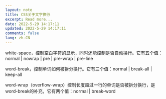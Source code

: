 ```yaml
---
layout: note
title: CSS关于文字换行
excerpt: Read more...
date: 2022-5-29 14:17:11
updated: 2022-5-29 14:17:11
comments: false
lang: zh-CN
---
```


white-space，控制空白字符的显示，同时还能控制是否自动换行。它有五个值：normal | nowrap | pre | pre-wrap | pre-line

word-break，控制单词如何被拆分换行。它有三个值：normal | break-all | keep-all

word-wrap（overflow-wrap）控制长度超过一行的单词是否被拆分换行，是word-break的补充，它有两个值：normal | break-word
  